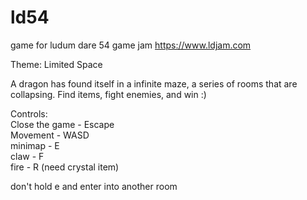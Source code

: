 # ld54
game for ludum dare 54 game jam
https://www.ldjam.com

Theme: Limited Space

A dragon has found itself in a infinite maze, a series of rooms that are collapsing. Find items, fight enemies, and win :)

Controls:  
Close the game - Escape  
Movement - WASD  
minimap - E  
claw - F  
fire - R (need crystal item)  

don't hold e and enter into another room
